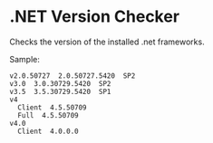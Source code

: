 # .NET Version Checker

Checks the version of the installed .net frameworks.

Sample:
```
v2.0.50727  2.0.50727.5420  SP2
v3.0  3.0.30729.5420  SP2
v3.5  3.5.30729.5420  SP1
v4
  Client  4.5.50709
  Full  4.5.50709
v4.0
  Client  4.0.0.0
```
